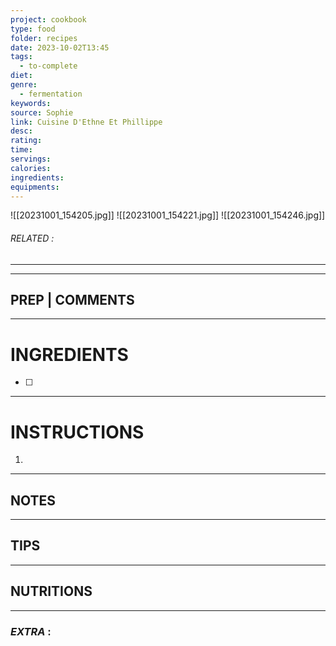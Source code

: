 ```yaml
---
project: cookbook
type: food
folder: recipes
date: 2023-10-02T13:45
tags:
  - to-complete
diet: 
genre:
  - fermentation
keywords: 
source: Sophie
link: Cuisine D'Ethne Et Phillippe
desc: 
rating: 
time: 
servings: 
calories: 
ingredients: 
equipments:
---
```

![[20231001_154205.jpg]]
![[20231001_154221.jpg]]
![[20231001_154246.jpg]]
###### *RELATED* : 
---


---
## PREP | COMMENTS



---
# INGREDIENTS

- [ ] 

---
# INSTRUCTIONS

1. 

---
## NOTES



---
## TIPS



---
## NUTRITIONS



---
### *EXTRA* :



